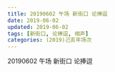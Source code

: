 ```yaml
---
title: 20190602 午场 新街口 论捧逗
date: 2019-06-02
updated: 2019-06-02
tags: [新街口, 论捧逗, 相声]
categories: (2019)己亥年场次
---
```

20190602 午场 新街口 论捧逗

